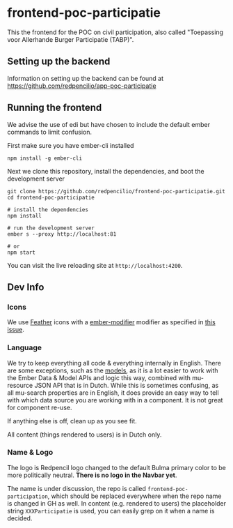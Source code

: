 # frontend-poc-participatie

This the frontend for the POC on civil participation, also called "Toepassing voor Allerhande Burger Participatie (TABP)".

## Setting up the backend

Information on setting up the backend can be found at <https://github.com/redpencilio/app-poc-participatie>

## Running the frontend

We advise the use of edi but have chosen to include the default ember commands to limit confusion.

First make sure you have ember-cli installed

```shell
npm install -g ember-cli
```

Next we clone this repository, install the dependencies, and boot the development server

```shell
git clone https://github.com/redpencilio/frontend-poc-participatie.git
cd frontend-poc-participatie

# install the dependencies
npm install

# run the development server
ember s --proxy http://localhost:81

# or
npm start
```

You can visit the live reloading site at `http://localhost:4200`.

## Dev Info

### Icons

We use [Feather](https://github.com/feathericons/feather) icons with a [ember-modifier](https://github.com/ember-modifier/ember-modifier) modifier as specified in [this issue](https://github.com/feathericons/feather/issues/506).

### Language

We try to keep everything all code & everything internally in English. There are some exceptions, such as the [models]('./app/models/'), as it is a lot easier to work with the Ember Data & Model APIs and logic this way, combined with mu-resource JSON API that is in Dutch.
While this is sometimes confusing, as all mu-search properties are in English, it does provide an easy way to tell with which data source you are working with in a component. It is not great for component re-use.

If anything else is off, clean up as you see fit.

All content (things rendered to users) is in Dutch only.

### Name & Logo

The logo is Redpencil logo changed to the default Bulma primary color to be more politically neutral. **There is no logo in the Navbar yet**.

The name is under discussion, the repo is called `frontend-poc-participation`, which should be replaced everywhere when the repo name is changed in GH as well.
In content (e.g. rendered to users) the placeholder string `XXXParticipatie` is used, you can easily grep on it when a name is decided.
